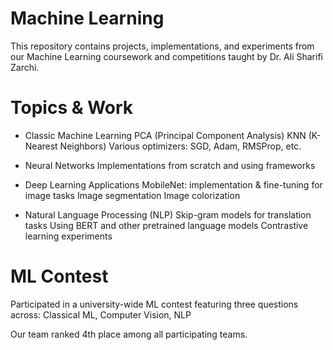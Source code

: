 # Machine Learning
  This repository contains projects, implementations, and experiments from our Machine Learning coursework and competitions taught by Dr. Ali Sharifi Zarchi.

# Topics & Work
  - Classic Machine Learning
    PCA (Principal Component Analysis)
    KNN (K-Nearest Neighbors)
    Various optimizers: SGD, Adam, RMSProp, etc.

  - Neural Networks
    Implementations from scratch and using frameworks
  - Deep Learning Applications
    MobileNet: implementation & fine-tuning for image tasks
    Image segmentation
    Image colorization
  - Natural Language Processing (NLP)
    Skip-gram models for translation tasks
    Using BERT and other pretrained language models
    Contrastive learning experiments

# ML Contest
  Participated in a university-wide ML contest featuring three questions across:
  Classical ML,
  Computer Vision,
  NLP

Our team ranked 4th place among all participating teams.
